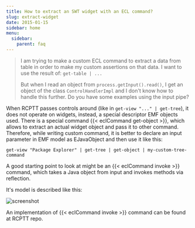```yaml
---
title: How to extract an SWT widget with an ECL command?
slug: extract-widget
date: 2015-01-15
sidebar: home
menu:
  sidebar:
    parent: faq
---
```

> I am trying to make a custom ECL command to extract a data from table in order to make my custom assertions on that data. I want to use the result of: `get-table | ...`
> 
> But when I read an object from `process.getInput().read()`, I get an object of the class `ControlHandlerImpl` and I don't know how to handle this further. Do you have some examples using the input pipe?

When RCPTT passes controls around (like in `get-view "..." | get-tree`), it does not operate on widgets, instead, a special descriptor EMF objects used. 
There is a special command {{< eclCommand get-object >}}, which allows to extract an actual widget object and pass it to other command.
Therefore, while writing custom command, it is better to declare an input parameter in EMF model as EJavaObject and then use it like this:

```ecl
get-view "Package Explorer" | get-tree | get-object | my-custom-tree-command
```

A good starting point to look at might be an {{< eclCommand invoke >}} command, which takes a Java object from input and invokes methods via reflection. 

It's model is described like this:

![screenshot](../screenshot-invoke-model.png)

An implementation of {{< eclCommand invoke >}} command can be found at RCPTT repo.
